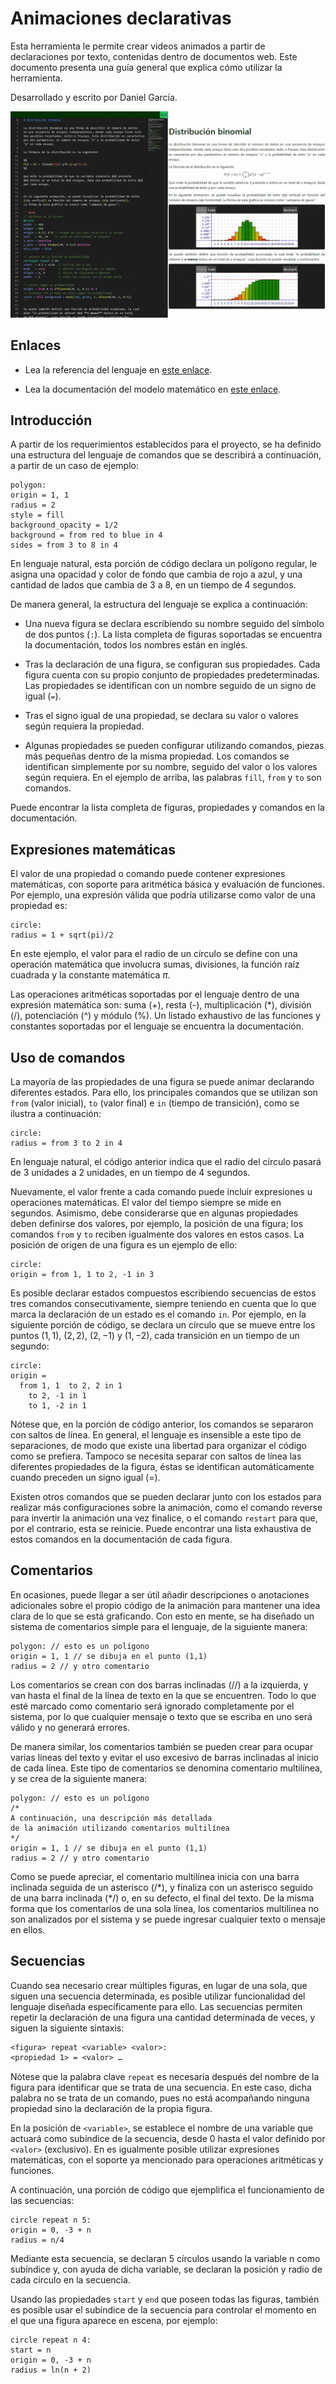 # Animaciones declarativas
Esta herramienta le permite crear videos animados a partir de 
declaraciones por texto, contenidas dentro de documentos web.
Este documento presenta una guía general que explica cómo
utilizar la herramienta.

Desarrollado y escrito por Daniel García.

![Demostration 1](https://raw.githubusercontent.com/dgarcia841/declarative_animation_docs/main/demostration-1.gif)

## Enlaces
- Lea la referencia del lenguaje en [este enlace](https://dgarcia841.github.io/declarative_animation_docs/api/index.html).

- Lea la documentación del modelo matemático en [este enlace](https://dgarcia841.github.io/declarative_animation_docs/model/index.html).

## Introducción
A partir de los requerimientos establecidos para el proyecto, 
se ha definido una estructura del lenguaje de comandos que se 
describirá a continuación, a partir de un caso de ejemplo:

```anim
polygon:
origin = 1, 1
radius = 2
style = fill
background_opacity = 1/2
background = from red to blue in 4
sides = from 3 to 8 in 4
```

En lenguaje natural, esta porción de código declara un polígono
regular, le asigna una opacidad y color de fondo que cambia de
rojo a azul, y una cantidad de lados que cambia de 3 a 8, en un
tiempo de 4 segundos.

De manera general, la estructura del lenguaje se explica a
continuación:

-	Una nueva figura se declara escribiendo su nombre seguido del 
símbolo de dos puntos (`:`). La lista completa de figuras soportadas 
se encuentra la documentación, todos los nombres están en inglés.

-	Tras la declaración de una figura, se configuran sus propiedades. 
Cada figura cuenta con su propio conjunto de propiedades 
predeterminadas. Las propiedades se identifican con un nombre 
seguido de un signo de igual (`=`).

-	Tras el signo igual de una propiedad, se declara su valor o 
valores según requiera la propiedad.

-	Algunas propiedades se pueden configurar utilizando comandos, 
piezas más pequeñas dentro de la misma propiedad. Los comandos 
se identifican simplemente por su nombre, seguido del valor o 
los valores según requiera. En el ejemplo de arriba, las 
palabras `fill`, `from` y `to` son comandos.

Puede encontrar la lista completa de figuras, propiedades y
comandos en la documentación.


## Expresiones matemáticas
El valor de una propiedad o comando puede contener expresiones 
matemáticas, con soporte para aritmética básica y evaluación de 
funciones. Por ejemplo, una expresión válida que podría 
utilizarse como valor de una propiedad es:

```anim
circle:
radius = 1 + sqrt(pi)/2
```

En este ejemplo, el valor para el radio de un círculo se define 
con una operación matemática que involucra sumas, divisiones, la 
función raíz cuadrada y la constante matemática $\pi$.

Las operaciones aritméticas soportadas por el lenguaje dentro de 
una expresión matemática son: suma (+), resta (-), multiplicación 
(*), división (/), potenciación (^) y módulo (%). Un listado 
exhaustivo de las funciones y constantes soportadas por el 
lenguaje se encuentra la documentación.

## Uso de comandos
La mayoría de las propiedades de una figura se puede animar 
declarando diferentes estados. Para ello, los principales 
comandos que se utilizan son `from` (valor inicial), `to` 
(valor final) e `in` (tiempo de transición), como se ilustra 
a continuación:

```anim
circle:
radius = from 3 to 2 in 4
```

En lenguaje natural, el código anterior indica que el radio
del círculo pasará de 3 unidades a 2 unidades, en un tiempo 
de 4 segundos.

Nuevamente, el valor frente a cada comando puede incluir 
expresiones u operaciones matemáticas. El valor del tiempo 
siempre se mide en segundos. Asimismo, debe considerarse 
que en algunas propiedades deben definirse dos valores, 
por ejemplo, la posición de una figura; los comandos `from`
y `to` reciben igualmente dos valores en estos casos.
La posición de origen de una figura es un ejemplo de ello:

```anim
circle:
origin = from 1, 1 to 2, -1 in 3
```

Es posible declarar estados compuestos escribiendo secuencias 
de estos tres comandos consecutivamente, siempre teniendo en 
cuenta que lo que marca la declaración de un estado es el 
comando `in`. Por ejemplo, en la siguiente porción de código, 
se declara un círculo que se mueve entre los puntos $(1,1)$, 
$(2,2)$, $(2,-1)$ y $(1,-2)$, cada transición en un tiempo 
de un segundo:

```anim
circle:
origin = 
  from 1, 1  to 2, 2 in 1
    to 2, -1 in 1
    to 1, -2 in 1 
```

Nótese que, en la porción de código anterior, los comandos se 
separaron con saltos de línea. En general, el lenguaje es 
insensible a este tipo de separaciones, de modo que existe una 
libertad para organizar el código como se prefiera. Tampoco se 
necesita separar con saltos de línea las diferentes propiedades 
de la figura, éstas se identifican automáticamente cuando 
preceden un signo igual (=).

Existen otros comandos que se pueden declarar junto con los 
estados para realizar más configuraciones sobre la animación, 
como el comando reverse para invertir la animación una vez 
finalice, o el comando `restart` para que, por el contrario, 
esta se reinicie. Puede encontrar una lista exhaustiva de 
estos comandos en la documentación de cada figura.

## Comentarios
En ocasiones, puede llegar a ser útil añadir descripciones o 
anotaciones adicionales sobre el propio código de la animación
para mantener una idea clara de lo que se está graficando. 
Con esto en mente, se ha diseñado un sistema de comentarios 
simple para el lenguaje, de la siguiente manera:

```anim
polygon: // esto es un polígono
origin = 1, 1 // se dibuja en el punto (1,1)
radius = 2 // y otro comentario
```

Los comentarios se crean con dos barras inclinadas (//) a la 
izquierda, y van hasta el final de la línea de texto en la 
que se encuentren. Todo lo que esté marcado como comentario 
será ignorado completamente por el sistema, por lo que 
cualquier mensaje o texto que se escriba en uno será válido 
y no generará errores.

De manera similar, los comentarios también se pueden crear 
para ocupar varias líneas del texto y evitar el uso excesivo 
de barras inclinadas al inicio de cada línea. Este tipo de 
comentarios se denomina comentario multilínea, y se crea de 
la siguiente manera:

```anim
polygon: // esto es un polígono
/*
A continuación, una descripción más detallada
de la animación utilizando comentarios multilínea
*/
origin = 1, 1 // se dibuja en el punto (1,1)
radius = 2 // y otro comentario
```

Como se puede apreciar, el comentario multilínea inicia con 
una barra inclinada seguida de un asterisco (/\*), y finaliza 
con un asterisco seguido de una barra inclinada (*/) o, en su 
defecto, el final del texto. De la misma forma que los 
comentarios de una sola línea, los comentarios multilínea 
no son analizados por el sistema y se puede ingresar cualquier 
texto o mensaje en ellos.


## Secuencias
Cuando sea necesario crear múltiples figuras, en lugar de una sola, 
que siguen una secuencia determinada, es posible utilizar 
funcionalidad del lenguaje diseñada específicamente para ello. 
Las secuencias permiten repetir la declaración de una figura una 
cantidad determinada de veces, y siguen la siguiente sintaxis:

```txt
<figura> repeat <variable> <valor>:
<propiedad 1> = <valor> …
```

Nótese que la palabra clave `repeat` es necesaria después del nombre 
de la figura para identificar que se trata de una secuencia. 
En este caso, dicha palabra no se trata de un comando, pues no 
está acompañando ninguna propiedad sino la declaración de la 
propia figura.

En la posición de `<variable>`, se establece el nombre de una 
variable que actuará como subíndice de la secuencia, desde 0 
hasta el valor definido por `<valor>` (exclusivo). En <valor> es 
igualmente posible utilizar expresiones matemáticas, con el 
soporte ya mencionado para operaciones aritméticas y funciones.

A continuación, una porción de código que ejemplifica el 
funcionamiento de las secuencias:

```anim
circle repeat n 5:
origin = 0, -3 + n
radius = n/4
```

Mediante esta secuencia, se declaran 5 círculos usando la variable 
n como subíndice y, con ayuda de dicha variable, se declaran 
la posición y radio de cada círculo en la secuencia.

Usando las propiedades `start` y `end` que poseen todas las figuras, 
también es posible usar el subíndice de la secuencia para 
controlar el momento en el que una figura aparece en escena, 
por ejemplo:

```anim
circle repeat n 4:
start = n
origin = 0, -3 + n
radius = ln(n + 2)
```